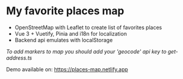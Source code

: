 # My favorite places map

- OpenStreetMap with Leaflet to create list of favorites places
- Vue 3 + Vuetify, Pinia and i18n for localization
- Backend api emulates with localStorage

_To add markers to map you should add your 'geocode' api key to get-address.ts_

Demo available on: https://places-map.netlify.app
